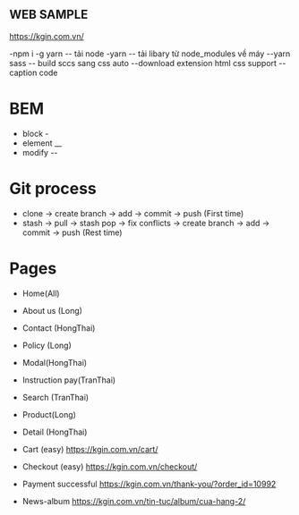 ## WEB SAMPLE

https://kgin.com.vn/

-npm i -g yarn -- tải node
-yarn -- tải libary từ node_modules về máy
--yarn sass -- build sccs sang css auto
--download extension html css support -- caption code

# BEM

- block -
- element \_\_
- modify --

# Git process

- clone -> create branch -> add -> commit -> push (First time)
- stash -> pull -> stash pop -> fix conflicts -> create branch -> add -> commit -> push (Rest time)

# Pages

- Home(All)
- About us (Long)
- Contact (HongThai)
- Policy (Long)
- Modal(HongThai)
- Instruction pay(TranThai)
- Search (TranThai)
- Product(Long)
- Detail (HongThai)

- Cart (easy)
  https://kgin.com.vn/cart/
- Checkout (easy)
  https://kgin.com.vn/checkout/
- Payment successful
  https://kgin.com.vn/thank-you/?order_id=10992
- News-album
  https://kgin.com.vn/tin-tuc/album/cua-hang-2/
